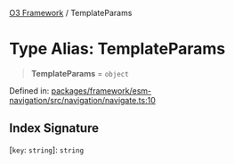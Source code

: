 [O3 Framework](../API.md) / TemplateParams

# Type Alias: TemplateParams

> **TemplateParams** = `object`

Defined in: [packages/framework/esm-navigation/src/navigation/navigate.ts:10](https://github.com/habeshabro/openmrs-esm-core/blob/main/packages/framework/esm-navigation/src/navigation/navigate.ts#L10)

## Index Signature

\[`key`: `string`\]: `string`

